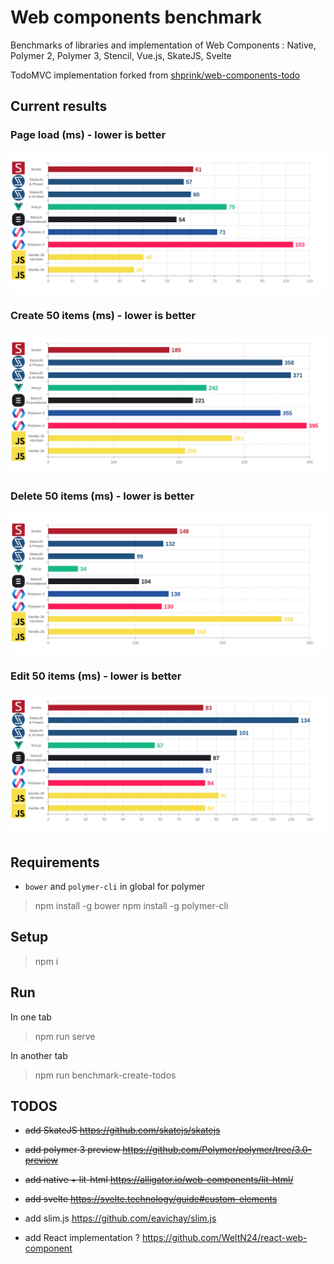 # Web components benchmark

Benchmarks of libraries and implementation of Web Components : Native, Polymer 2, Polymer 3, Stencil, Vue.js, SkateJS, Svelte

TodoMVC implementation forked from [shprink/web-components-todo](https://github.com/shprink/web-components-todo)

## Current results

### Page load (ms) - lower is better

![page-load](./screenshots/benchmark_page-load.png)

### Create 50 items (ms) - lower is better

![create](./screenshots/benchmark_create.png)

### Delete 50 items (ms) - lower is better

![delete](./screenshots/benchmark_delete.png)

### Edit 50 items (ms) - lower is better

![edit](./screenshots/benchmark_edit.png)

## Requirements

* `bower` and `polymer-cli` in global for polymer

> npm install -g bower
> npm install -g polymer-cli

## Setup

> npm i

## Run

In one tab

> npm run serve

In another tab

> npm run benchmark-create-todos

## TODOS

* ~~add SkateJS https://github.com/skatejs/skatejs~~
* ~~add polymer 3 preview https://github.com/Polymer/polymer/tree/3.0-preview~~
* ~~add native + lit-html https://alligator.io/web-components/lit-html/~~
* ~~add svelte https://svelte.technology/guide#custom-elements~~

* add slim.js https://github.com/eavichay/slim.js
* add React implementation ? https://github.com/WeltN24/react-web-component
